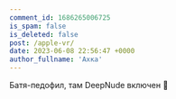```yaml
---
comment_id: 1686265006725
is_spam: false
is_deleted: false
post: /apple-vr/
date: 2023-06-08 22:56:47 +0000
author_fullname: 'Ахка'
---
```


Батя-педофил, там DeepNude включен 🫡
